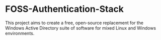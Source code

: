 # FOSS-Authentication-Stack
This project aims to create a free, open-source replacement for the Windows Active Directory suite of software for mixed Linux and Windows environments.
